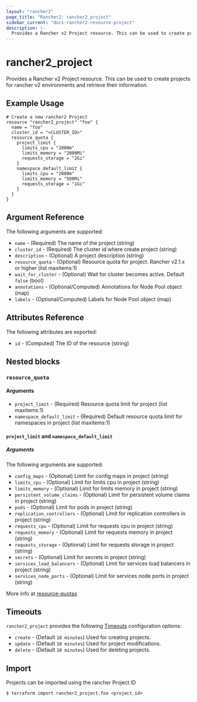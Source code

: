 ```yaml
---
layout: "rancher2"
page_title: "Rancher2: rancher2_project"
sidebar_current: "docs-rancher2-resource-project"
description: |-
  Provides a Rancher v2 Project resource. This can be used to create projects for rancher v2 environments and retrieve their information.
---
```


# rancher2\_project

Provides a Rancher v2 Project resource. This can be used to create projects for rancher v2 environments and retrieve their information.

## Example Usage

```hcl
# Create a new rancher2 Project
resource "rancher2_project" "foo" {
  name = "foo"
  cluster_id = "<CLUSTER_ID>"
  resource_quota {
    project_limit {
      limits_cpu = "2000m"
      limits_memory = "2000Mi"
      requests_storage = "2Gi"
    }
    namespace_default_limit {
      limits_cpu = "2000m"
      limits_memory = "500Mi"
      requests_storage = "1Gi"
    }
  }
}
```

## Argument Reference

The following arguments are supported:

* `name` - (Required) The name of the project (string)
* `cluster_id` - (Required) The cluster id where create project (string)
* `description` - (Optional) A project description (string)
* `resource_quota` - (Optional) Resource quota for project. Rancher v2.1.x or higher (list maxitems:1)
* `wait_for_cluster` - (Optional) Wait for cluster becomes active. Default `false` (bool)
* `annotations` - (Optional/Computed) Annotations for Node Pool object (map)
* `labels` - (Optional/Computed) Labels for Node Pool object (map)

## Attributes Reference

The following attributes are exported:

* `id` - (Computed) The ID of the resource (string)

## Nested blocks

### `resource_quota`

#### Arguments

* `project_limit` - (Required) Resource quota limit for project (list maxitems:1)
* `namespace_default_limit` - (Required) Default resource quota limit for  namespaces in project (list maxitems:1)

#### `project_limit` and `namespace_default_limit`

##### Arguments

The following arguments are supported:

* `config_maps` - (Optional) Limit for config maps in project (string)
* `limits_cpu` - (Optional) Limit for limits cpu in project (string)
* `limits_memory` - (Optional) Limit for limits memory in project (string)
* `persistent_volume_claims` - (Optional) Limit for persistent volume claims in project (string)
* `pods` - (Optional) Limit for pods in project (string)
* `replication_controllers` - (Optional) Limit for replication controllers in project (string)
* `requests_cpu` - (Optional) Limit for requests cpu in project (string)
* `requests_memory` - (Optional) Limit for requests memory in project (string)
* `requests_storage` - (Optional) Limit for requests storage in project (string)
* `secrets` - (Optional) Limit for secrets in project (string)
* `services_load_balancers` - (Optional) Limit for services load balancers in project (string)
* `services_node_ports` - (Optional) Limit for services node ports in project (string)

More info at [resource-quotas](https://rancher.com/docs/rancher/v2.x/en/k8s-in-rancher/projects-and-namespaces/resource-quotas/)

## Timeouts

`rancher2_project` provides the following
[Timeouts](https://www.terraform.io/docs/configuration/resources.html#operation-timeouts) configuration options:

- `create` - (Default `10 minutes`) Used for creating projects.
- `update` - (Default `10 minutes`) Used for project modifications.
- `delete` - (Default `10 minutes`) Used for deleting projects.

## Import

Projects can be imported using the rancher Project ID

```
$ terraform import rancher2_project.foo <project_id>
```


